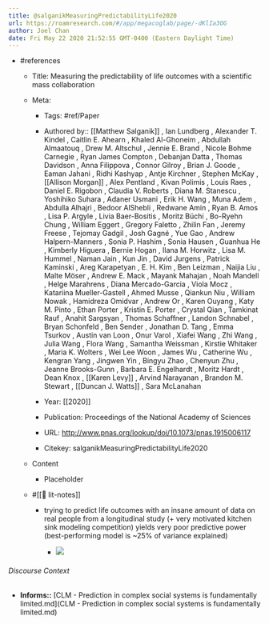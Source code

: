 ```yaml
---
title: @salganikMeasuringPredictabilityLife2020
url: https://roamresearch.com/#/app/megacoglab/page/-dKlIa3OG
author: Joel Chan
date: Fri May 22 2020 21:52:55 GMT-0400 (Eastern Daylight Time)
---
```


- #references

    - Title: Measuring the predictability of life outcomes with a scientific mass collaboration

    - Meta:

        - Tags: #ref/Paper

        - Authored by::  [[Matthew Salganik]] ,  Ian Lundberg ,  Alexander T. Kindel ,  Caitlin E. Ahearn ,  Khaled Al-Ghoneim ,  Abdullah Almaatouq ,  Drew M. Altschul ,  Jennie E. Brand ,  Nicole Bohme Carnegie ,  Ryan James Compton ,  Debanjan Datta ,  Thomas Davidson ,  Anna Filippova ,  Connor Gilroy ,  Brian J. Goode ,  Eaman Jahani ,  Ridhi Kashyap ,  Antje Kirchner ,  Stephen McKay ,  [[Allison Morgan]] ,  Alex Pentland ,  Kivan Polimis ,  Louis Raes ,  Daniel E. Rigobon ,  Claudia V. Roberts ,  Diana M. Stanescu ,  Yoshihiko Suhara ,  Adaner Usmani ,  Erik H. Wang ,  Muna Adem ,  Abdulla Alhajri ,  Bedoor AlShebli ,  Redwane Amin ,  Ryan B. Amos ,  Lisa P. Argyle ,  Livia Baer-Bositis ,  Moritz Büchi ,  Bo-Ryehn Chung ,  William Eggert ,  Gregory Faletto ,  Zhilin Fan ,  Jeremy Freese ,  Tejomay Gadgil ,  Josh Gagné ,  Yue Gao ,  Andrew Halpern-Manners ,  Sonia P. Hashim ,  Sonia Hausen ,  Guanhua He ,  Kimberly Higuera ,  Bernie Hogan ,  Ilana M. Horwitz ,  Lisa M. Hummel ,  Naman Jain ,  Kun Jin ,  David Jurgens ,  Patrick Kaminski ,  Areg Karapetyan ,  E. H. Kim ,  Ben Leizman ,  Naijia Liu ,  Malte Möser ,  Andrew E. Mack ,  Mayank Mahajan ,  Noah Mandell ,  Helge Marahrens ,  Diana Mercado-Garcia ,  Viola Mocz ,  Katariina Mueller-Gastell ,  Ahmed Musse ,  Qiankun Niu ,  William Nowak ,  Hamidreza Omidvar ,  Andrew Or ,  Karen Ouyang ,  Katy M. Pinto ,  Ethan Porter ,  Kristin E. Porter ,  Crystal Qian ,  Tamkinat Rauf ,  Anahit Sargsyan ,  Thomas Schaffner ,  Landon Schnabel ,  Bryan Schonfeld ,  Ben Sender ,  Jonathan D. Tang ,  Emma Tsurkov ,  Austin van Loon ,  Onur Varol ,  Xiafei Wang ,  Zhi Wang ,  Julia Wang ,  Flora Wang ,  Samantha Weissman ,  Kirstie Whitaker ,  Maria K. Wolters ,  Wei Lee Woon ,  James Wu ,  Catherine Wu ,  Kengran Yang ,  Jingwen Yin ,  Bingyu Zhao ,  Chenyun Zhu ,  Jeanne Brooks-Gunn ,  Barbara E. Engelhardt ,  Moritz Hardt ,  Dean Knox ,  [[Karen Levy]] ,  Arvind Narayanan ,  Brandon M. Stewart ,  [[Duncan J. Watts]] ,  Sara McLanahan

        - Year: [[2020]]

        - Publication: Proceedings of the National Academy of Sciences

        - URL: http://www.pnas.org/lookup/doi/10.1073/pnas.1915006117

        - Citekey: salganikMeasuringPredictabilityLife2020

    - Content

        - Placeholder

    - #[[📝 lit-notes]]

        - trying to predict life outcomes with an insane amount of data on real people from a longitudinal study (+ very motivated kitchen sink modeling competition) yields very poor predictive power (best-performing model is ~25% of variance explained)

            - ![](https://firebasestorage.googleapis.com/v0/b/firescript-577a2.appspot.com/o/imgs%2Fapp%2Fmegacoglab%2FyFS1JdcTlQ.png?alt=media&token=ad37d495-21a0-48d6-bdfb-4ba48e59a30a)

###### Discourse Context

- **Informs::** [CLM - Prediction in complex social systems is fundamentally limited.md](CLM - Prediction in complex social systems is fundamentally limited.md)
